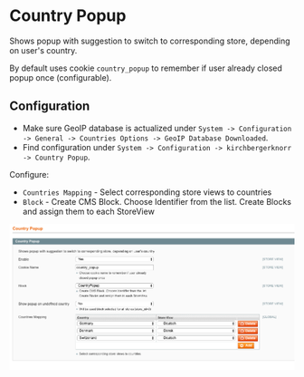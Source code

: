 # Country Popup

Shows popup with suggestion to switch to corresponding store, depending on user's country.

By default uses cookie `country_popup` to remember if user already closed popup once (configurable). 

## Configuration 

- Make sure GeoIP database is actualized under `System -> Configuration -> General -> Countries Options -> GeoIP Database Downloaded`.
- Find configuration under `System -> Configuration -> kirchbergerknorr -> Country Popup`.

Configure:

- `Countries Mapping` - Select corresponding store views to countries
- `Block` - Create CMS Block. Choose Identifier from the list. Create Blocks and assign them to each StoreView

![System Configuration Screenshot](docs/config.png) 